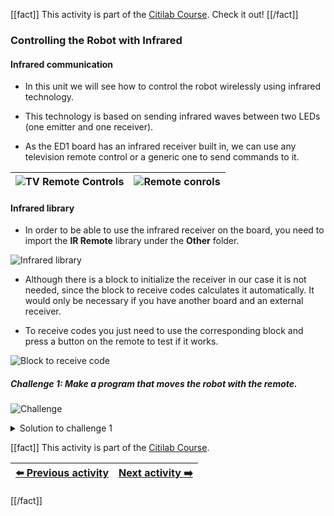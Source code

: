 [[fact]]
This activity is part of the [Citilab Course](../citilab-course-en). Check it out!
[[/fact]]

### Controlling the Robot with Infrared

#### Infrared communication

- In this unit we will see how to control the robot wirelessly using infrared technology.

- This technology is based on sending infrared waves between two LEDs (one emitter and one receiver).

- As the ED1 board has an infrared receiver built in, we can use any television remote control or a generic one to send commands to it.


| ![TV Remote Controls](cm16-01-tv_remotes.png) | ![Remote conrols](cm16-02-electronics_remote.png) |
| -------------------------------------------- | ------------------------------------------------------------ |

#### Infrared library

- In order to be able to use the infrared receiver on the board, you need to import the **IR Remote** library under the **Other** folder.

![Infrared library](cm16-03-ir_remote_library.png)

- Although there is a block to initialize the receiver in our case it is not needed, since the block to receive codes calculates it automatically. It would only be necessary if you have another board and an external receiver.

- To receive codes you just need to use the corresponding block and press a button on the remote to test if it works.

![Block to receive code](cm16-04-receive_ir_code.png)

##### Challenge 1: Make a program that moves the robot with the remote.

![Challenge](cm-challenge-en.png)

<details>
  <summary>Solution to challenge 1</summary>
    <img src="cm16-s1.png" title="Solution challenge 1">
</details>

[[fact]]
This activity is part of the [Citilab Course](../citilab-course-en).

| [⬅️ Previous activity](../citilab-course-15-en) | [Next activity ➡️](../citilab-course-17-en) |
|--|--|

[[/fact]]
